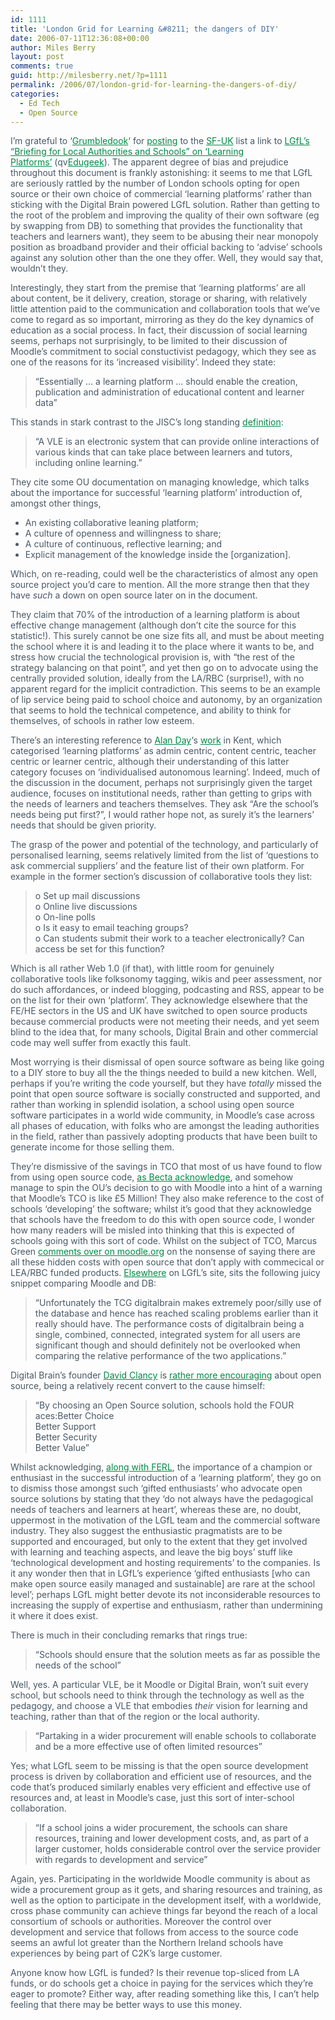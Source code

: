 ```yaml
---
id: 1111
title: 'London Grid for Learning &#8211; the dangers of DIY'
date: 2006-07-11T12:36:08+00:00
author: Miles Berry
layout: post 
comments: true
guid: http://milesberry.net/?p=1111
permalink: /2006/07/london-grid-for-learning-the-dangers-of-diy/
categories:
  - Ed Tech
  - Open Source
---
```

<p style="color: #495865;">
  I&#8217;m grateful to &#8216;<a style="color: #008947;" href="http://web.archive.org/web/20061102114756/http://www.edugeek.net/index.php?name=Blogs&mode=user&nick=GrumbleDook">Grumbledook</a>&#8216; for <a style="color: #008947;" href="http://web.archive.org/web/20061102114756/http://groups.google.com/group/sf-uk-discuss/browse_thread/thread/5dd2c6657a5538ee/fb2d27ad256f65f5#fb2d27ad256f65f5">posting</a> to the <a style="color: #008947;" href="http://web.archive.org/web/20061102114756/http://schoolforge.org.uk/">SF-UK</a> list a link to <a style="color: #008947;" href="http://web.archive.org/web/20061102114756/http://www.lgfl.net/lgfl/sections/learningplatform/homepage/documents/learning%20platforms%20document.doc">LGfL&#8217;s &#8220;Briefing for Local Authorities and Schools&#8221; on &#8216;Learning Platforms&#8217;</a> (qv<a style="color: #008947;" href="http://web.archive.org/web/20061102114756/http://www.edugeek.net/index.php?name=Forums&file=viewtopic&t=3610">Edugeek</a>). The apparent degree of bias and prejudice throughout this document is frankly astonishing: it seems to me that LGfL are seriously rattled by the number of London schools opting for open source or their own choice of commercial &#8216;learning platforms&#8217; rather than sticking with the Digital Brain powered LGfL solution. Rather than getting to the root of the problem and improving the quality of their own software (eg by swapping from DB) to something that provides the functionality that teachers and learners want), they seem to be abusing their near monopoly position as broadband provider and their official backing to &#8216;advise&#8217; schools against any solution other than the one they offer. Well, they would say that, wouldn&#8217;t they.
</p>

<p style="color: #495865;">
  Interestingly, they start from the premise that &#8216;learning platforms&#8217; are all about content, be it delivery, creation, storage or sharing, with relatively little attention paid to the communication and collaboration tools that we&#8217;ve come to regard as so important, mirroring as they do the key dynamics of education as a social process. In fact, their discussion of social learning seems, perhaps not surprisingly, to be limited to their discussion of Moodle&#8217;s commitment to social constuctivist pedagogy, which they see as one of the reasons for its &#8216;increased visibility&#8217;. Indeed they state:
</p>

<blockquote style="color: #495865;">
  <p>
    &#8220;Essentially &#8230; a learning platform &#8230; should enable the creation, publication and administration of educational content and learner data&#8221;
  </p>
</blockquote>

<p style="color: #495865;">
  This stands in stark contrast to the JISC&#8217;s long standing <a style="color: #008947;" href="http://web.archive.org/web/20061102114756/http://www.jisc.ac.uk/index.cfm?name=issue_vle_mle">definition</a>:
</p>

<blockquote style="color: #495865;">
  <p>
    &#8220;A VLE is an electronic system that can provide online interactions of various kinds that can take place between learners and tutors, including online learning.&#8221;
  </p>
</blockquote>

<p style="color: #495865;">
  They cite some OU documentation on managing knowledge, which talks about the importance for successful &#8216;learning platform&#8217; introduction of, amongst other things,
</p>

<ul style="color: #495865;">
  <li>
    An existing collaborative leaning platform;
  </li>
  <li>
    A culture of openness and willingness to share;
  </li>
  <li>
    A culture of continuous, reflective learning; and
  </li>
  <li>
    Explicit management of the knowledge inside the [organization].
  </li>
</ul>

<p style="color: #495865;">
  Which, on re-reading, could well be the characteristics of almost any open source project you&#8217;d care to mention. All the more strange then that they have <em>such</em> a down on open source later on in the document.
</p>

<p style="color: #495865;">
  They claim that 70% of the introduction of a learning platform is about effective change management (although don&#8217;t cite the source for this statistic!). This surely cannot be one size fits all, and must be about meeting the school where it is and leading it to the place where it wants to be, and stress how crucial the technological provision is, with &#8220;the rest of the strategy balancing on that point&#8221;, and yet then go on to advocate using the centrally provided solution, ideally from the LA/RBC (surprise!), with no apparent regard for the implicit contradiction. This seems to be an example of lip service being paid to school choice and autonomy, by an organization that seems to hold the technical competence, and ability to think for themselves, of schools in rather low esteem.
</p>

<p style="color: #495865;">
  There&#8217;s an interesting reference to <a style="color: #008947;" href="http://web.archive.org/web/20061102114756/http://clusterweb.org.uk/cs/community/kcc_digital_curriculum/default.aspx">Alan Day</a>&#8216;s <a style="color: #008947;" href="http://web.archive.org/web/20061102114756/http://www.clusterweb.org.uk/docs/LPAdvGuid_260506.pdf">work</a> in Kent, which categorised &#8216;learning platforms&#8217; as admin centric, content centric, teacher centric or learner centric, although their understanding of this latter category focuses on &#8216;individualised autonomous learning&#8217;. Indeed, much of the discussion in the document, perhaps not surprisingly given the target audience, focuses on institutional needs, rather than getting to grips with the needs of learners and teachers themselves. They ask &#8220;Are the school&#8217;s needs being put first?&#8221;, I would rather hope not, as surely it&#8217;s the learners&#8217; needs that should be given priority.
</p>

<p style="color: #495865;">
  The grasp of the power and potential of the technology, and particularly of personalised learning, seems relatively limited from the list of &#8216;questions to ask commercial suppliers&#8217; and the feature list of their own platform. For example in the former section&#8217;s discussion of collaborative tools they list:
</p>

<blockquote style="color: #495865;">
  <p>
    o Set up mail discussions<br /> o Online live discussions<br /> o On-line polls<br /> o Is it easy to email teaching groups?<br /> o Can students submit their work to a teacher electronically? Can access be set for this function?
  </p>
</blockquote>

<p style="color: #495865;">
  Which is all rather Web 1.0 (if that), with little room for genuinely collaborative tools like folksonomy tagging, wikis and peer assessment, nor do such affordances, or indeed blogging, podcasting and RSS, appear to be on the list for their own &#8216;platform&#8217;. They acknowledge elsewhere that the FE/HE sectors in the US and UK have switched to open source products because commercial products were not meeting their needs, and yet seem blind to the idea that, for many schools, Digital Brain and other commercial code may well suffer from exactly this fault.
</p>

<p style="color: #495865;">
  Most worrying is their dismissal of open source software as being like going to a DIY store to buy all the the things needed to build a new kitchen. Well, perhaps if you&#8217;re writing the code yourself, but they have <em>totally</em> missed the point that open source software is socially constructed and supported, and rather than working in splendid isolation, a school using open source software participates in a world wide community, in Moodle&#8217;s case across all phases of education, with folks who are amongst the leading authorities in the field, rather than passively adopting products that have been built to generate income for those selling them.
</p>

<p style="color: #495865;">
  They&#8217;re dismissive of the savings in TCO that most of us have found to flow from using open source code, <a style="color: #008947;" href="http://web.archive.org/web/20061102114756/http://www.becta.org.uk/corporate/publications/documents/BEC5606_Full_report18.pdf">as Becta acknowledge</a>, and somehow manage to spin the OU&#8217;s decision to go with Moodle into a hint of a warning that Moodle&#8217;s TCO is like £5 Million! They also make reference to the cost of schools &#8216;developing&#8217; the software; whilst it&#8217;s good that they acknowledge that schools have the freedom to do this with open source code, I wonder how many readers will be misled into thinking that this is expected of schools going with this sort of code. Whilst on the subject of TCO, Marcus Green <a style="color: #008947;" href="http://web.archive.org/web/20061102114756/http://moodle.org/mod/forum/discuss.php?d=49528#226501">comments over on moodle.org</a> on the nonsense of saying there are all these hidden costs with open source that don&#8217;t apply with commecical or LEA/RBC funded products. <a style="color: #008947;" href="http://web.archive.org/web/20061102114756/http://www.lgfl.net/david/GATE_A_FEB_2005/Moodle%20Notes.doc">Elsewhere</a> on LGfL&#8217;s site, sits the following juicy snippet comparing Moodle and DB:
</p>

<blockquote style="color: #495865;">
  <p>
    &#8220;Unfortunately the TCG digitalbrain makes extremely poor/silly use of the database and hence has reached scaling problems earlier than it really should have. The performance costs of digitalbrain being a single, combined, connected, integrated system for all users are significant though and should definitely not be overlooked when comparing the relative performance of the two applications.&#8221;
  </p>
</blockquote>

<p style="color: #495865;">
  Digital Brain&#8217;s founder <a style="color: #008947;" href="http://web.archive.org/web/20061102114756/http://www.sosuk.org/content.php?page=about%20us">David Clancy</a> is <a style="color: #008947;" href="http://web.archive.org/web/20061102114756/http://www.sosuk.org/content.php?page=whyopensource">rather more encouraging</a> about open source, being a relatively recent convert to the cause himself:
</p>

<blockquote style="color: #495865;">
  <p>
    &#8220;By choosing an Open Source solution, schools hold the FOUR aces:Better Choice<br /> Better Support<br /> Better Security<br /> Better Value&#8221;
  </p>
</blockquote>

<p style="color: #495865;">
  Whilst acknowledging, <a style="color: #008947;" href="http://web.archive.org/web/20061102114756/http://ferl.becta.org.uk/display.cfm?page=145">along with FERL</a>, the importance of a champion or enthusiast in the successful introduction of a &#8216;learning platform&#8217;, they go on to dismiss those amongst such &#8216;gifted enthusiasts&#8217; who advocate open source solutions by stating that they &#8216;do not always have the pedagogical needs of teachers and learners at heart&#8217;, whereas these are, no doubt, uppermost in the motivation of the LGfL team and the commercial software industry. They also suggest the enthusiastic pragmatists are to be supported and encouraged, but only to the extent that they get involved with learning and teaching aspects, and leave the big boys&#8217; stuff like &#8216;technological development and hosting requirements&#8217; to the companies. Is it any wonder then that in LGfL&#8217;s experience &#8216;gifted enthusiasts [who can make open source easily managed and sustainable] are rare at the school level&#8217;; perhaps LGfL might better devote its not inconsiderable resources to increasing the supply of expertise and enthusiasm, rather than undermining it where it does exist.
</p>

<p style="color: #495865;">
  There is much in their concluding remarks that rings true:
</p>

<blockquote style="color: #495865;">
  <p>
    &#8220;Schools should ensure that the solution meets as far as possible the needs of the school&#8221;
  </p>
</blockquote>

<p style="color: #495865;">
  Well, yes. A particular VLE, be it Moodle or Digital Brain, won&#8217;t suit every school, but schools need to think through the technology as well as the pedagogy, and choose a VLE that embodies <em>their</em> vision for learning and teaching, rather than that of the region or the local authority.
</p>

<blockquote style="color: #495865;">
  <p>
    &#8220;Partaking in a wider procurement will enable schools to collaborate and be a more effective use of often limited resources&#8221;
  </p>
</blockquote>

<p style="color: #495865;">
  Yes; what LGfL seem to be missing is that the open source development process is driven by collaboration and efficient use of resources, and the code that&#8217;s produced similarly enables very efficient and effective use of resources and, at least in Moodle&#8217;s case, just this sort of inter-school collaboration.
</p>

<blockquote style="color: #495865;">
  <p>
    &#8220;If a school joins a wider procurement, the schools can share resources, training and lower development costs, and, as part of a larger customer, holds considerable control over the service provider with regards to development and service&#8221;
  </p>
</blockquote>

<p style="color: #495865;">
  Again, yes. Participating in the worldwide Moodle community is about as wide a procurement group as it gets, and sharing resources and training, as well as the option to participate in the development itself, with a worldwide, cross phase community can achieve things far beyond the reach of a local consortium of schools or authorities. Moreover the control over development and service that follows from access to the source code seems an awful lot greater than the Northern Ireland schools have experiences by being part of C2K&#8217;s large customer.
</p>

<p style="color: #495865;">
  Anyone know how LGfL is funded? Is their revenue top-sliced from LA funds, or do schools get a choice in paying for the services which they&#8217;re eager to promote? Either way, after reading something like this, I can&#8217;t help feeling that there may be better ways to use this money.
</p>